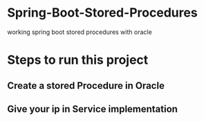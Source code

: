 # Spring-Boot-Stored-Procedures
working spring boot stored procedures with oracle

# Steps to run this project 
## Create a stored Procedure in Oracle 
## Give your ip in Service implementation 
